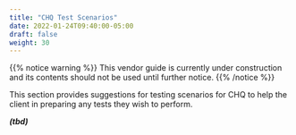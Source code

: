 ```yaml
---
title: "CHQ Test Scenarios"
date: 2022-01-24T09:40:00-05:00
draft: false
weight: 30
---
```


{{% notice warning %}}
This vendor guide is currently under construction and its contents should not be used until further notice.
{{% /notice %}}

This section provides suggestions for testing scenarios for CHQ to help the client in preparing any tests they wish to perform.

<span class="ir">***(tbd)***</span>
